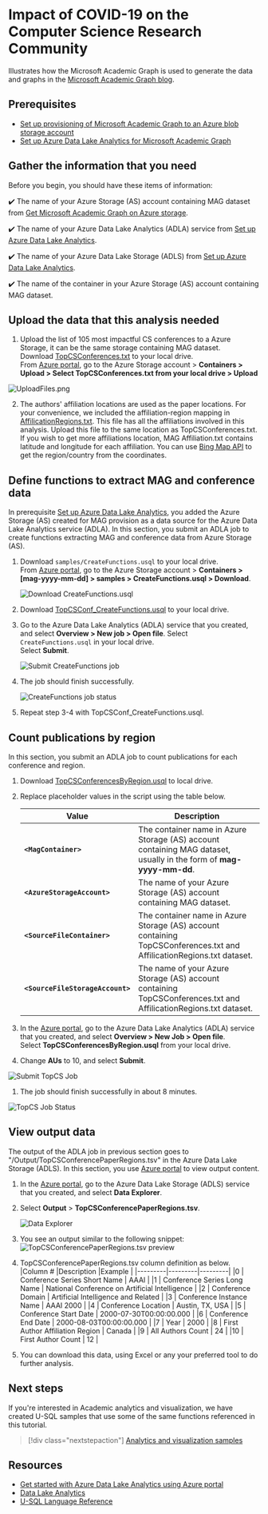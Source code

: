# Impact of COVID-19 on the Computer Science Research Community

Illustrates how the Microsoft Academic Graph is used to generate the data and graphs in the [Microsoft Academic Graph blog](https://www.microsoft.com/en-us/research/project/academic/articles/impact-of-covid-19-on-computer-science-research-community/). 

## Prerequisites
* [Set up provisioning of Microsoft Academic Graph to an Azure blob storage account](https://docs.microsoft.com/en-us/academic-services/graph/get-started-setup-provisioning?branch=index-build-commands-launch)
* [Set up Azure Data Lake Analytics for Microsoft Academic Graph](https://docs.microsoft.com/en-us/academic-services/graph/get-started-setup-azure-data-lake-analytics?branch=index-build-commands-launch)

## Gather the information that you need

Before you begin, you should have these items of information:

  :heavy_check_mark:  The name of your Azure Storage (AS) account containing MAG dataset from [Get Microsoft Academic Graph on Azure storage](get-started-setup-provisioning.md#note-azure-storage-account-name-and-primary-key).

   :heavy_check_mark:  The name of your Azure Data Lake Analytics (ADLA) service from [Set up Azure Data Lake Analytics](get-started-setup-azure-data-lake-analytics.md#create-azure-data-lake-analytics-account).

   :heavy_check_mark:  The name of your Azure Data Lake Storage (ADLS) from [Set up Azure Data Lake Analytics](get-started-setup-azure-data-lake-analytics.md#create-azure-data-lake-analytics-account).

   :heavy_check_mark:  The name of the container in your Azure Storage (AS) account containing MAG dataset.
   
## Upload the data that this analysis needed

1. Upload the list of 105 most impactful CS conferences to a Azure Storage, it can be the same storage containing MAG dataset.<br> Download  [TopCSConferences.txt](TopCSConferences.txt) to your local drive. <br> From [Azure portal](https://portal.azure.com), go to the Azure Storage account > **Containers > Upload > Select TopCSConferences.txt from your local drive > Upload**

 ![UploadFiles.png](UploadFiles.png "Upload files")
 
2. The authors' affiliation locations are used as the paper locations. For your convenience, we included the affiliation-region mapping in [AffilicationRegions.txt](AffilicationRegions.txt). This file has all the affiliations involved in this analysis. Upload this file to the same location as TopCSConferences.txt. <br>If you wish to get more affiliations location, MAG Affiliation.txt contains latitude and longitude for each affiliation. You can use [Bing Map API](https://docs.microsoft.com/en-us/bingmaps/rest-services/locations/find-a-location-by-point) to get the region/country from the coordinates.

## Define functions to extract MAG and conference data

In prerequisite [Set up Azure Data Lake Analytics](get-started-setup-azure-data-lake-analytics.md), you added the Azure Storage (AS) created for MAG provision as a data source for the Azure Data Lake Analytics service (ADLA). In this section, you submit an ADLA job to create functions extracting MAG and conference data from Azure Storage (AS).

1. Download `samples/CreateFunctions.usql` to your local drive. <br> From [Azure portal](https://portal.azure.com), go to the Azure Storage account > **Containers > [mag-yyyy-mm-dd] > samples > CreateFunctions.usql > Download**.

   ![Download CreateFunctions.usql](DownloadCreateFunctions.usql.png "Download CreateFunctions.usql")

2. Download [TopCSConf_CreateFunctions.usql](TopCSConf_CreateFunctions.usql) to your local drive.

3. Go to the Azure Data Lake Analytics (ADLA) service that you created, and select **Overview > New job > Open file**. Select `CreateFunctions.usql` in your local drive. <br> Select **Submit**.

   ![Submit CreateFunctions job](SubmitCreateFunctionsJob.png "Submit CreateFunctions job")

1. The job should finish successfully.

   ![CreateFunctions job status](https://docs.microsoft.com/en-us/academic-services/graph/media/samples-azure-data-lake-hindex/create-functions-status.png "CreateFunctions job status")
   
1. Repeat step 3-4 with TopCSConf_CreateFunctions.usql.

## Count publications by region

In this section, you submit an ADLA job to count publications for each conference and region.

1. Download [TopCSConferencesByRegion.usql](TopCSConferencesByRegion.usql) to local drive.

1. Replace placeholder values in the script using the table below.

   |Value  |Description  |
   |---------|---------|
   |**`<MagContainer>`** | The container name in Azure Storage (AS) account containing MAG dataset, usually in the form of **mag-yyyy-mm-dd**. |
   |**`<AzureStorageAccount>`** | The name of your Azure Storage (AS) account containing MAG dataset. |
   |**`<SourceFileContainer>`** | The container name in Azure Storage (AS) account containing TopCSConferences.txt and AffilicationRegions.txt dataset. |
   |**`<SourceFileStorageAccount>`** | The name of your Azure Storage (AS) account containing TopCSConferences.txt and AffilicationRegions.txt dataset. |
   
1. In the [Azure portal](https://portal.azure.com), go to the Azure Data Lake Analytics (ADLA) service that you created, and select **Overview > New Job > Open file**. <br> Select **TopCSConferencesByRegion.usql** from your local drive.

1. Change **AUs** to 10, and select **Submit**.
  
  ![Submit TopCS Job](SubmitTopCSJob.png "Submit TopCS Job")
  
1. The job should finish successfully in about 8 minutes.

  ![TopCS Job Status](JobStatus.png "TopCS Job Status")

## View output data

The output of the ADLA job in previous section goes to "/Output/TopCSConferencePaperRegions.tsv" in the Azure Data Lake Storage (ADLS). In this section, you use [Azure portal](https://portal.azure.com/) to view output content.

1. In the [Azure portal](https://portal.azure.com), go to the Azure Data Lake Storage (ADLS) service that you created, and select **Data Explorer**.

1. Select **Output** > **TopCSConferencePaperRegions.tsv**.

   ![Data Explorer](TopCSConferencePaperRegions.png "Data Explorer")
   
1. You see an output similar to the following snippet:
 ![TopCSConferencePaperRegions.tsv preview](Outputpreview.png "TopCSConferencePaperRegions.tsv preview")
 
1. TopCSConferencePaperRegions.tsv column definition as below.
   |Column #  |Description  |Example  |
   |---------|---------|---------|
   |0 | Conference Series Short Name | AAAI |
   |1 | Conference Series Long Name | National Conference on Artificial Intelligence |
   |2 | Conference Domain | Artificial Intelligence and Related |
   |3 | Conference Instance Name | AAAI 2000 |
   |4 | Conference Location | Austin, TX, USA |
   |5 | Conference Start Date | 2000-07-30T00:00:00.000 |
   |6 | Conference End Date | 2000-08-03T00:00:00.000 |
   |7 | Year | 2000 |
   |8 | First Author Affiliation Region | Canada |
   |9 | All Authors Count | 24 |
   |10 | First Author Count | 12 |
   
1. You can download this data, using Excel or any your preferred tool to do further analysis.

## Next steps

If you're interested in Academic analytics and visualization, we have created U-SQL samples that use some of the same functions referenced in this tutorial.

> [!div class="nextstepaction"]
>[Analytics and visualization samples](samples-azure-data-lake-analytics.md)

## Resources

* [Get started with Azure Data Lake Analytics using Azure portal](https://docs.microsoft.com/azure/data-lake-analytics/data-lake-analytics-get-started-portal)
* [Data Lake Analytics](https://azure.microsoft.com/services/data-lake-analytics/)
* [U-SQL Language Reference](https://docs.microsoft.com/u-sql/)
